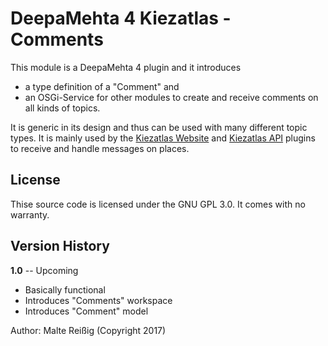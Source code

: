 
DeepaMehta 4 Kiezatlas -  Comments
==================================

This module is a DeepaMehta 4 plugin and it introduces 

*  a type definition of a "Comment" and
*  an OSGi-Service for other modules to create and receive comments on all kinds of topics.

It is generic in its design and thus can be used with many different topic types. It is mainly used by the [Kiezatlas Website](https://github.com/mukil/dm4-kiezatlas-website) and [Kiezatlas API](http://github.com/mukil/dm4-kiezatlas-famportal) plugins to receive and handle messages on places.


License
-------

Thise source code is licensed under the GNU GPL 3.0. It comes with no warranty.


Version History
---------------

**1.0** -- Upcoming

- Basically functional
- Introduces "Comments" workspace
- Introduces "Comment" model


Author: Malte Reißig (Copyright 2017)
